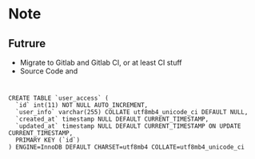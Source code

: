 # Note

## Futrure
- Migrate to Gitlab and Gitlab CI, or at least CI stuff
- Source Code and 


# 
```
CREATE TABLE `user_access` (
  `id` int(11) NOT NULL AUTO_INCREMENT,
  `user_info` varchar(255) COLLATE utf8mb4_unicode_ci DEFAULT NULL,
  `created_at` timestamp NULL DEFAULT CURRENT_TIMESTAMP,
  `updated_at` timestamp NULL DEFAULT CURRENT_TIMESTAMP ON UPDATE CURRENT_TIMESTAMP,
  PRIMARY KEY (`id`)
) ENGINE=InnoDB DEFAULT CHARSET=utf8mb4 COLLATE=utf8mb4_unicode_ci
```